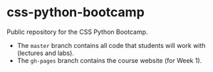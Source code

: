# css-python-bootcamp

Public repository for the CSS Python Bootcamp.
- The `master` branch contains all code that students will work with (lectures and labs).
- The `gh-pages` branch contains the course website (for Week 1).
